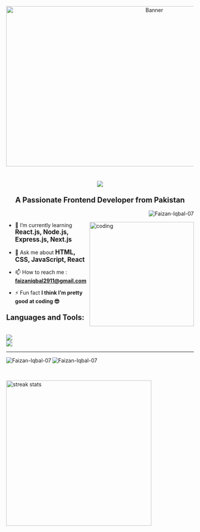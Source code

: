 <div align="center">
  <img src="https://github.com/user-attachments/assets/e0c48e18-8477-4e2b-b3e4-934d8611960e" alt="Banner" width="780" height="430" />
</div>
<h1>
  <h1 align="center">
    <img src="https://readme-typing-svg.herokuapp.com/?font=Righteous&size=35&color=FFFFFF&center=true&vCenter=true&width=500&height=70&duration=4000&lines=Hi+There!+👋;+I'm+Faizan+Iqbal!;" />
  </h1>
</h1>
<h3 align="center"><big>A Passionate Frontend Developer from Pakistan</big></h3>
<p align="right"> <img src="https://komarev.com/ghpvc/?username=Faizan-Iqbal-07&label=Profile%20views&color=0e75b6&style=flat" alt="Faizan-Iqbal-07" /> </p>

<img align="right" src="https://github.com/user-attachments/assets/555e9cba-4209-4e90-afd3-4bd269e5ab3c" alt="coding" width="280" />

- 🌱 I’m currently learning <big>**React.js, Node.js, Express.js, Next.js**</big>

- 💬 Ask me about <big>**HTML, CSS, JavaScript, React**</big>

- 📫 How to reach me : **faizaniqbal2911@gmail.com**

- ⚡ Fun fact **I think I’m pretty good at coding 😎**

<h3 align="left"><big>Languages and Tools:</big></h3>
<br>
<a href="https://skillicons.dev"><img src="https://skillicons.dev/icons?i=html,css,javascript,react,bootstrap" /></a><br>
<a href="https://skillicons.dev"><img src="https://skillicons.dev/icons?i=tailwind,git,github,vscode,redux" /></a>
<br>
<hr>
<p><img align="left" src="https://github-readme-stats.vercel.app/api/top-langs?username=Faizan-Iqbal-07&show_icons=true&locale=en&layout=compact&theme=react" alt="Faizan-Iqbal-07" /></p>
<p align="left"><img src="https://github-readme-stats.vercel.app/api?username=Faizan-Iqbal-07&show_icons=true&locale=en&theme=react&rank_icon=github" alt="Faizan-Iqbal-07" /></p>  

<br>
<p>    <img width="390" src="https://github-readme-streak-stats-salesp07.vercel.app/?user=Faizan-Iqbal-07&count_private=true&theme=react&border_radius=10" alt="streak stats"/>
</p>
